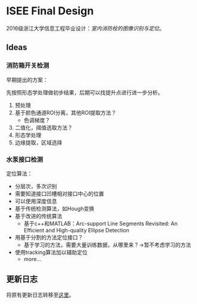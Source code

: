 # ISEE Final Design

2016级浙江大学信息工程毕业设计：*室内消防栓的图像识别与定位*。

## Ideas

### 消防箱开关检测

早期提出的方案：

先按照形态学处理做初步结果，后期可以找提升点进行进一步分析。

1. 预处理
2. 基于颜色通道ROI分离，其他ROI提取方法？
   - 色调梯度？
3. 二值化，阈值选取方法？
4. 形态学处理
5. 边缘提取，区域选择

### 水泵接口检测

定位算法：

- 分层次，多次识别
- 需要知道接口凹槽相对接口中心的位置
- 可以使用深度信息
- 基于传统检测算法，如Hough变换
- 基于改进的传统算法
  - 基于c++和MATLAB：Arc-support Line Segments Revisited: An Efficient and High-quality Ellipse Detection
- 用基于分割的方法定位接口？
  - 基于学习的方法，需要大量训练数据，从哪里来？->暂不考虑学习的方法
- 使用tracking算法加以辅助定位
  - more...

## 更新日志

将原有更新日志转移至[这里](./journal.md)。